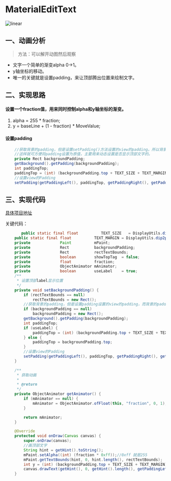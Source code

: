 # MaterialEditText

![linear](https://github.com/rengwuxian/MaterialEditText/blob/master/images/floating_label.png)
## 一、动画分析
> 方法：可以解开动图然后观察
- 文字一个简单的渐变alpha 0->1。
- y轴坐标的移动。
- 唯一的关键就是设置padding，来让顶部腾出位置来绘制文字。
## 二、实现思路
#### 设置一个fraction值，用来同时控制alpha和y轴坐标的渐变。
1. alpha = 255 * fraction;
2. y = baseLine + (1 - fraction) * MoveValue;
#### 设置padding
```java
    //获取背景的padding，但是设置setPadding()方法设置的view的padding。所以背景的padding不会变。
    //这样就可方便将padding设置为原值，主要用来动态设置是否显示顶部文字的。
    private Rect backgroundPadding;
    getBackground().getPadding(backgroundPadding);
    int paddingTop;
    paddingTop = (int) (backgroundPadding.top + TEXT_SIZE + TEXT_MARGIN);
    //设置view的Padding
    setPadding(getPaddingLeft(), paddingTop, getPaddingRight(), getPaddingBottom());
```

## 三、实现代码

[具体项目地址](https://github.com/IRVING18/MaterialEditText)

关键代码：

```java
       public static final float          TEXT_SIZE   = DisplayUtils.dip2px(14);
    public static final float          TEXT_MARGIN = DisplayUtils.dip2px(10);
    private             Paint          mPaint;
    private             Rect           backgroundPadding;
    private             Rect           rectTextBounds;
    private             boolean        showTopTag  = false;
    private             float          fraction;
    private             ObjectAnimator mAnimator;
    private             boolean        useLabel    = true;
    /**
     * 设置顶部label显示位置
     */
    private void setBackgroundPadding() {
        if (rectTextBounds == null)
            rectTextBounds = new Rect();
        //获取背景的padding，但是设置padding设置的view的padding，而背景的padding不会变。主要用来动态设置是否显示顶部文字的。
        if (backgroundPadding == null)
            backgroundPadding = new Rect();
        getBackground().getPadding(backgroundPadding);
        int paddingTop;
        if (useLabel) {
            paddingTop = (int) (backgroundPadding.top + TEXT_SIZE + TEXT_MARGIN);
        } else {
            paddingTop = backgroundPadding.top;
        }
        //设置view的Padding
        setPadding(getPaddingLeft(), paddingTop, getPaddingRight(), getPaddingBottom());
    }

    /**
     * 获取动画
     *
     * @return
     */
    private ObjectAnimator getAnimator() {
        if (mAnimator == null) {
            mAnimator = ObjectAnimator.ofFloat(this, "fraction", 0, 1);
        }

        return mAnimator;
    }

    @Override
    protected void onDraw(Canvas canvas) {
        super.onDraw(canvas);
        //画顶部文字
        String hint = getHint().toString();
        mPaint.setAlpha((int) (fraction * 0xff));//0xff 就是255
        mPaint.getTextBounds(hint, 0, hint.length(), rectTextBounds);
        int y = (int) (backgroundPadding.top + TEXT_SIZE + TEXT_MARGIN) / 2 - (rectTextBounds.top + rectTextBounds.bottom) / 2;
        canvas.drawText(getHint(), 0, getHint().length(), getPaddingLeft(), y + (getHeight() - y) * (1 - fraction), mPaint);
    }

```

